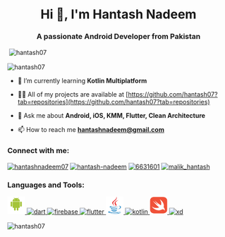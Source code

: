 <h1 align="center">Hi 👋, I'm Hantash Nadeem</h1>
<h3 align="center">A passionate Android Developer from Pakistan</h3>

<p>&nbsp;<img align="center" src="https://github-readme-stats.vercel.app/api?username=hantash07&show_icons=true&locale=en" alt="hantash07" /></p>

<p><img align="center" src="https://github-readme-stats.vercel.app/api/top-langs?username=hantash07&show_icons=true&locale=en&layout=compact" alt="hantash07" /></p>

- 🌱 I’m currently learning **Kotlin Multiplatform**

- 👨‍💻 All of my projects are available at [https://github.com/hantash07?tab=repositories](https://github.com/hantash07?tab=repositories)

- 💬 Ask me about **Android, iOS, KMM, Flutter, Clean Architecture**

- 📫 How to reach me **hantashnadeem@gmail.com**

<h3 align="left">Connect with me:</h3>
<p align="left">
<a href="https://twitter.com/hantashnadeem07" target="blank"><img align="center" src="https://raw.githubusercontent.com/rahuldkjain/github-profile-readme-generator/master/src/images/icons/Social/twitter.svg" alt="hantashnadeem07" height="30" width="40" /></a>
<a href="https://linkedin.com/in/hantash-nadeem" target="blank"><img align="center" src="https://raw.githubusercontent.com/rahuldkjain/github-profile-readme-generator/master/src/images/icons/Social/linked-in-alt.svg" alt="hantash-nadeem" height="30" width="40" /></a>
<a href="https://stackoverflow.com/users/6631601" target="blank"><img align="center" src="https://raw.githubusercontent.com/rahuldkjain/github-profile-readme-generator/master/src/images/icons/Social/stack-overflow.svg" alt="6631601" height="30" width="40" /></a>
<a href="https://instagram.com/malik_hantash" target="blank"><img align="center" src="https://raw.githubusercontent.com/rahuldkjain/github-profile-readme-generator/master/src/images/icons/Social/instagram.svg" alt="malik_hantash" height="30" width="40" /></a>
</p>

<h3 align="left">Languages and Tools:</h3>
<p align="left"> <a href="https://developer.android.com" target="_blank" rel="noreferrer"> <img src="https://raw.githubusercontent.com/devicons/devicon/master/icons/android/android-original-wordmark.svg" alt="android" width="40" height="40"/> </a> <a href="https://dart.dev" target="_blank" rel="noreferrer"> <img src="https://www.vectorlogo.zone/logos/dartlang/dartlang-icon.svg" alt="dart" width="40" height="40"/> </a> <a href="https://firebase.google.com/" target="_blank" rel="noreferrer"> <img src="https://www.vectorlogo.zone/logos/firebase/firebase-icon.svg" alt="firebase" width="40" height="40"/> </a> <a href="https://flutter.dev" target="_blank" rel="noreferrer"> <img src="https://www.vectorlogo.zone/logos/flutterio/flutterio-icon.svg" alt="flutter" width="40" height="40"/> </a> <a href="https://www.java.com" target="_blank" rel="noreferrer"> <img src="https://raw.githubusercontent.com/devicons/devicon/master/icons/java/java-original.svg" alt="java" width="40" height="40"/> </a> <a href="https://kotlinlang.org" target="_blank" rel="noreferrer"> <img src="https://www.vectorlogo.zone/logos/kotlinlang/kotlinlang-icon.svg" alt="kotlin" width="40" height="40"/> </a> <a href="https://developer.apple.com/swift/" target="_blank" rel="noreferrer"> <img src="https://raw.githubusercontent.com/devicons/devicon/master/icons/swift/swift-original.svg" alt="swift" width="40" height="40"/> </a> <a href="https://www.adobe.com/products/xd.html" target="_blank" rel="noreferrer"> <img src="https://cdn.worldvectorlogo.com/logos/adobe-xd.svg" alt="xd" width="40" height="40"/> </a> </p

<p><img align="center" src="https://github-readme-streak-stats.herokuapp.com/?user=hantash07&" alt="hantash07" /></p>
